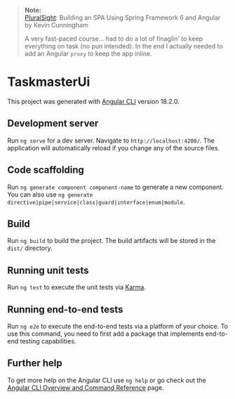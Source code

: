 > __Note:__  
> [PluralSight](https://www.pluralsight.com/courses/spring-framework-angular-building-spa): Building an SPA Using Spring Framework 6 and Angular  
> by Kevin Cunningham  
> 
> A very fast-paced course... had to do a lot of finaglin' to keep everything on task (no pun intended).
> In the end I actually needed to add an Angular `proxy` to keep the app inline.

# TaskmasterUi

This project was generated with [Angular CLI](https://github.com/angular/angular-cli) version 18.2.0.

## Development server

Run `ng serve` for a dev server. Navigate to `http://localhost:4200/`. The application will automatically reload if you change any of the source files.

## Code scaffolding

Run `ng generate component component-name` to generate a new component. You can also use `ng generate directive|pipe|service|class|guard|interface|enum|module`.

## Build

Run `ng build` to build the project. The build artifacts will be stored in the `dist/` directory.

## Running unit tests

Run `ng test` to execute the unit tests via [Karma](https://karma-runner.github.io).

## Running end-to-end tests

Run `ng e2e` to execute the end-to-end tests via a platform of your choice. To use this command, you need to first add a package that implements end-to-end testing capabilities.

## Further help

To get more help on the Angular CLI use `ng help` or go check out the [Angular CLI Overview and Command Reference](https://angular.dev/tools/cli) page.
